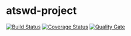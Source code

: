 # atswd-project
[![Build Status](https://travis-ci.org/MMirelli/atswd-project.svg?branch=master)](https://travis-ci.org/MMirelli/atswd-project) [![Coverage Status](https://coveralls.io/repos/github/MMirelli/atswd-project/badge.svg?branch=master)](https://coveralls.io/github/MMirelli/atswd-project?branch=master) [![Quality Gate](https://sonarcloud.io/api/project_badges/measure?project=it.fi.mirelli%3Astudent-project&metric=alert_status)](https://sonarcloud.io/dashboard?id=it.fi.mirelli%3Astudent-project)
